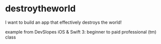 # destroytheworld
I want to build an app that effectively destroys the world!

example from DevSlopes iOS & Swift 3: beginner to paid professional (tm) class
